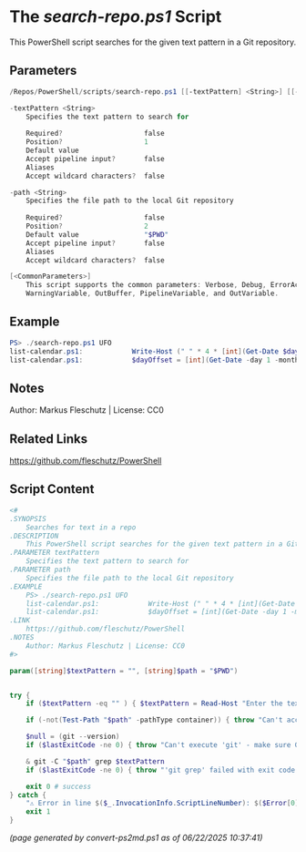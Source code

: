The *search-repo.ps1* Script
===========================

This PowerShell script searches for the given text pattern in a Git repository.

Parameters
----------
```powershell
/Repos/PowerShell/scripts/search-repo.ps1 [[-textPattern] <String>] [[-path] <String>] [<CommonParameters>]

-textPattern <String>
    Specifies the text pattern to search for
    
    Required?                    false
    Position?                    1
    Default value                
    Accept pipeline input?       false
    Aliases                      
    Accept wildcard characters?  false

-path <String>
    Specifies the file path to the local Git repository
    
    Required?                    false
    Position?                    2
    Default value                "$PWD"
    Accept pipeline input?       false
    Aliases                      
    Accept wildcard characters?  false

[<CommonParameters>]
    This script supports the common parameters: Verbose, Debug, ErrorAction, ErrorVariable, WarningAction, 
    WarningVariable, OutBuffer, PipelineVariable, and OutVariable.
```

Example
-------
```powershell
PS> ./search-repo.ps1 UFO
list-calendar.ps1:            Write-Host (" " * 4 * [int](Get-Date $day -uformat %u)) -NoNewLine
list-calendar.ps1:            $dayOffset = [int](Get-Date -day 1 -month ($month + $i) -year $year -uformat %u)

```

Notes
-----
Author: Markus Fleschutz | License: CC0

Related Links
-------------
https://github.com/fleschutz/PowerShell

Script Content
--------------
```powershell
<#
.SYNOPSIS
	Searches for text in a repo
.DESCRIPTION
	This PowerShell script searches for the given text pattern in a Git repository.
.PARAMETER textPattern
	Specifies the text pattern to search for
.PARAMETER path
	Specifies the file path to the local Git repository 
.EXAMPLE
	PS> ./search-repo.ps1 UFO
	list-calendar.ps1:            Write-Host (" " * 4 * [int](Get-Date $day -uformat %u)) -NoNewLine
	list-calendar.ps1:            $dayOffset = [int](Get-Date -day 1 -month ($month + $i) -year $year -uformat %u)
.LINK
	https://github.com/fleschutz/PowerShell
.NOTES
	Author: Markus Fleschutz | License: CC0
#>

param([string]$textPattern = "", [string]$path = "$PWD")


try {
	if ($textPattern -eq "" ) { $textPattern = Read-Host "Enter the text pattern, e.g. 'UFO'" }

	if (-not(Test-Path "$path" -pathType container)) { throw "Can't access Git repository at: $path" }

	$null = (git --version)
	if ($lastExitCode -ne 0) { throw "Can't execute 'git' - make sure Git is installed and available" }

	& git -C "$path" grep $textPattern
	if ($lastExitCode -ne 0) { throw "'git grep' failed with exit code $lastExitCode" }

	exit 0 # success
} catch {
	"⚠️ Error in line $($_.InvocationInfo.ScriptLineNumber): $($Error[0])"
	exit 1
}
```

*(page generated by convert-ps2md.ps1 as of 06/22/2025 10:37:41)*
